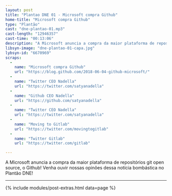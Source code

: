```yaml
---
layout: post
title: "Plantao DNE 01 - Microsoft compra Github"
home-title: "Microsoft compra Github"
type: "Plantão"
cast: "dne-plantao-01.mp3"
cast-length: "12946357"
cast-time: "00:13:06"
description: "A Microsoft anuncia a compra da maior plataforma de repositórios git open source, o Github! Venha ouvir nossas opinões dessa notícia bombástica no Plantão DNE!"
libsyn-image: "dne-plantao-01-capa.jpg"
lybsyn-id: "6670969"
scraps:
  -
    name: "Microsoft compra Github"
    url: "https://blog.github.com/2018-06-04-github-microsoft/"
  -
    name: "Twitter CEO Nadella"
    url: "https://twitter.com/satyanadella"
  -
    name: "Github CEO Nadella"
    url: "https://github.com/satyanadella"
  -
    name: "Twitter CEO Nadella"
    url: "https://twitter.com/satyanadella"
  -
    name: "Moving to Gitlab"
    url: "https://twitter.com/movingtogitlab"
  -
    name: "Twitter Gitlab"
    url: "https://twitter.com/gitlab"

---
```


A Microsoft anuncia a compra da maior plataforma de repositórios git open source, o Github! Venha ouvir nossas opinões dessa notícia bombástica no Plantão DNE!

---

{% include modules/post-extras.html data=page %}
